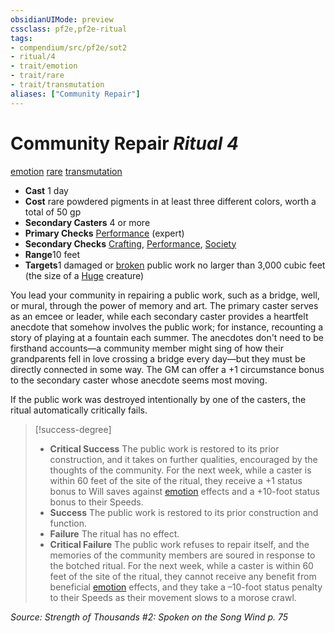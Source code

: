 ```yaml
---
obsidianUIMode: preview
cssclass: pf2e,pf2e-ritual
tags:
- compendium/src/pf2e/sot2
- ritual/4
- trait/emotion
- trait/rare
- trait/transmutation
aliases: ["Community Repair"]
---
```

# Community Repair *Ritual 4*  
[emotion](../../../Rules/traits/emotion.md)  [rare](../../../Rules/traits/rare.md)  [transmutation](../../../Rules/traits/transmutation.md)  

- **Cast** 1 day
- **Cost** rare powdered pigments in at least three different colors, worth a total of 50 gp
- **Secondary Casters** 4 or more
- **Primary Checks** [Performance](../../skills.md#Performance) (expert)
- **Secondary Checks** [Crafting](../../skills.md#Crafting), [Performance](../../skills.md#Performance), [Society](../../skills.md#Society)
- **Range**10 feet
- **Targets**1 damaged or [broken](../../../Rules/conditions.md#Broken) public work no larger than 3,000 cubic feet (the size of a [Huge](../../../Rules/traits/huge-b1.md) creature)

You lead your community in repairing a public work, such as a bridge, well, or mural, through the power of memory and art. The primary caster serves as an emcee or leader, while each secondary caster provides a heartfelt anecdote that somehow involves the public work; for instance, recounting a story of playing at a fountain each summer. The anecdotes don't need to be firsthand accounts—a community member might sing of how their grandparents fell in love crossing a bridge every day—but they must be directly connected in some way. The GM can offer a +1 circumstance bonus to the secondary caster whose anecdote seems most moving.

If the public work was destroyed intentionally by one of the casters, the ritual automatically critically fails.

> [!success-degree] 
> - **Critical Success** The public work is restored to its prior construction, and it takes on further qualities, encouraged by the thoughts of the community. For the next week, while a caster is within 60 feet of the site of the ritual, they receive a +1 status bonus to Will saves against [emotion](../../../Rules/traits/emotion.md) effects and a +10-foot status bonus to their Speeds.
> - **Success** The public work is restored to its prior construction and function.
> - **Failure** The ritual has no effect.
> - **Critical Failure** The public work refuses to repair itself, and the memories of the community members are soured in response to the botched ritual. For the next week, while a caster is within 60 feet of the site of the ritual, they cannot receive any benefit from beneficial [emotion](../../../Rules/traits/emotion.md) effects, and they take a –10-foot status penalty to their Speeds as their movement slows to a morose crawl.

*Source: Strength of Thousands #2: Spoken on the Song Wind p. 75*